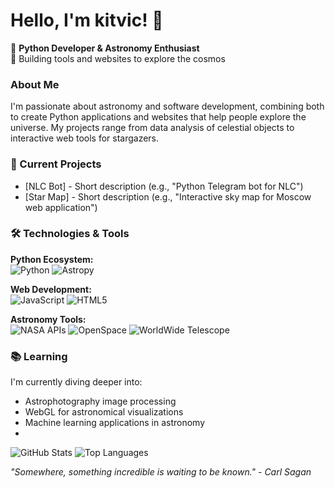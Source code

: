 # Hello, I'm kitvic! 👋

🌌 **Python Developer & Astronomy Enthusiast**  
🚀 Building tools and websites to explore the cosmos  

### About Me
I'm passionate about astronomy and software development, combining both to create Python applications and websites that help people explore the universe. My projects range from data analysis of celestial objects to interactive web tools for stargazers.

### 🔭 Current Projects
- [NLC Bot] - Short description (e.g., "Python Telegram bot for NLC")
- [Star Map] - Short description (e.g., "Interactive sky map for Moscow web application")


### 🛠️ Technologies & Tools
**Python Ecosystem:**  
![Python](https://img.shields.io/badge/Python-3776AB?style=for-the-badge&logo=python&logoColor=white)
![Astropy](https://img.shields.io/badge/Astropy-4D4D4D?style=for-the-badge)


**Web Development:**  
![JavaScript](https://img.shields.io/badge/JavaScript-F7DF1E?style=for-the-badge&logo=javascript&logoColor=black)
![HTML5](https://img.shields.io/badge/HTML5-E34F26?style=for-the-badge&logo=html5&logoColor=white)

**Astronomy Tools:**  
![NASA APIs](https://img.shields.io/badge/NASA_API-0B3D91?style=for-the-badge)
![OpenSpace](https://img.shields.io/badge/OpenSpace-000000?style=for-the-badge)
![WorldWide Telescope](https://img.shields.io/badge/WorldWide_Telescope-0066CC?style=for-the-badge)



### 📚 Learning
I'm currently diving deeper into:
- Astrophotography image processing
- WebGL for astronomical visualizations
- Machine learning applications in astronomy
- 

![GitHub Stats](https://github-readme-stats.vercel.app/api?username=yourusername&show_icons=true&theme=dark)
![Top Languages](https://github-readme-stats.vercel.app/api/top-langs/?username=yourusername&layout=compact&theme=dark)

*"Somewhere, something incredible is waiting to be known." - Carl Sagan*
